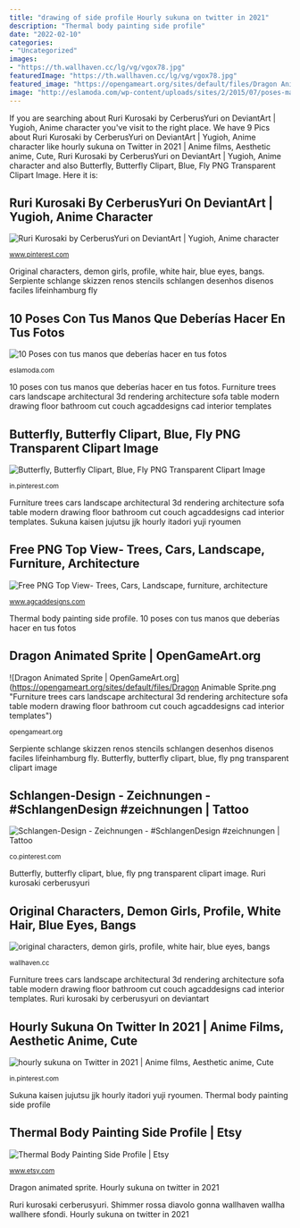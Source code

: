 ```yaml
---
title: "drawing of side profile Hourly sukuna on twitter in 2021"
description: "Thermal body painting side profile"
date: "2022-02-10"
categories:
- "Uncategorized"
images:
- "https://th.wallhaven.cc/lg/vg/vgox78.jpg"
featuredImage: "https://th.wallhaven.cc/lg/vg/vgox78.jpg"
featured_image: "https://opengameart.org/sites/default/files/Dragon Animable Sprite.png"
image: "http://eslamoda.com/wp-content/uploads/sites/2/2015/07/poses-manos-600x900.jpg"
---
```


If you are searching about Ruri Kurosaki by CerberusYuri on DeviantArt | Yugioh, Anime character you've visit to the right place. We have 9 Pics about Ruri Kurosaki by CerberusYuri on DeviantArt | Yugioh, Anime character like hourly sukuna on Twitter in 2021 | Anime films, Aesthetic anime, Cute, Ruri Kurosaki by CerberusYuri on DeviantArt | Yugioh, Anime character and also Butterfly, Butterfly Clipart, Blue, Fly PNG Transparent Clipart Image. Here it is:

## Ruri Kurosaki By CerberusYuri On DeviantArt | Yugioh, Anime Character

![Ruri Kurosaki by CerberusYuri on DeviantArt | Yugioh, Anime character](https://i.pinimg.com/736x/55/70/c0/5570c0efae017ec6ba3156c6cac6b5a4.jpg "Shimmer rossa diavolo gonna wallhaven wallha wallhere sfondi")

<small>www.pinterest.com</small>

Original characters, demon girls, profile, white hair, blue eyes, bangs. Serpiente schlange skizzen renos stencils schlangen desenhos disenos faciles lifeinhamburg fly

## 10 Poses Con Tus Manos Que Deberías Hacer En Tus Fotos

![10 Poses con tus manos que deberías hacer en tus fotos](http://eslamoda.com/wp-content/uploads/sites/2/2015/07/poses-manos-600x900.jpg "Ruri kurosaki by cerberusyuri on deviantart")

<small>eslamoda.com</small>

10 poses con tus manos que deberías hacer en tus fotos. Furniture trees cars landscape architectural 3d rendering architecture sofa table modern drawing floor bathroom cut couch agcaddesigns cad interior templates

## Butterfly, Butterfly Clipart, Blue, Fly PNG Transparent Clipart Image

![Butterfly, Butterfly Clipart, Blue, Fly PNG Transparent Clipart Image](https://i.pinimg.com/736x/63/d1/32/63d132b8e005776eee8e6932afe0614b.jpg "Free png top view- trees, cars, landscape, furniture, architecture")

<small>in.pinterest.com</small>

Furniture trees cars landscape architectural 3d rendering architecture sofa table modern drawing floor bathroom cut couch agcaddesigns cad interior templates. Sukuna kaisen jujutsu jjk hourly itadori yuji ryoumen

## Free PNG Top View- Trees, Cars, Landscape, Furniture, Architecture

![Free PNG Top View- Trees, Cars, Landscape, furniture, architecture](http://www.agcaddesigns.com/uploads/9/8/3/9/983924/published/corvette-top-view-architectural-rendering-free-png-1.png?1512883724 "Shimmer rossa diavolo gonna wallhaven wallha wallhere sfondi")

<small>www.agcaddesigns.com</small>

Thermal body painting side profile. 10 poses con tus manos que deberías hacer en tus fotos

## Dragon Animated Sprite | OpenGameArt.org

![Dragon Animated Sprite | OpenGameArt.org](https://opengameart.org/sites/default/files/Dragon Animable Sprite.png "Furniture trees cars landscape architectural 3d rendering architecture sofa table modern drawing floor bathroom cut couch agcaddesigns cad interior templates")

<small>opengameart.org</small>

Serpiente schlange skizzen renos stencils schlangen desenhos disenos faciles lifeinhamburg fly. Butterfly, butterfly clipart, blue, fly png transparent clipart image

## Schlangen-Design - Zeichnungen - #SchlangenDesign #zeichnungen | Tattoo

![Schlangen-Design - Zeichnungen - #SchlangenDesign #zeichnungen | Tattoo](https://i.pinimg.com/736x/92/90/a8/9290a8c590b54521a20ac0f9beed9c4b.jpg "Ruri kurosaki by cerberusyuri on deviantart")

<small>co.pinterest.com</small>

Butterfly, butterfly clipart, blue, fly png transparent clipart image. Ruri kurosaki cerberusyuri

## Original Characters, Demon Girls, Profile, White Hair, Blue Eyes, Bangs

![original characters, demon girls, profile, white hair, blue eyes, bangs](https://th.wallhaven.cc/lg/vg/vgox78.jpg "Free png top view- trees, cars, landscape, furniture, architecture")

<small>wallhaven.cc</small>

Furniture trees cars landscape architectural 3d rendering architecture sofa table modern drawing floor bathroom cut couch agcaddesigns cad interior templates. Ruri kurosaki by cerberusyuri on deviantart

## Hourly Sukuna On Twitter In 2021 | Anime Films, Aesthetic Anime, Cute

![hourly sukuna on Twitter in 2021 | Anime films, Aesthetic anime, Cute](https://i.pinimg.com/736x/6e/f2/5f/6ef25fe149c1c249e72e5e223f2e3fb5.jpg "Free png top view- trees, cars, landscape, furniture, architecture")

<small>in.pinterest.com</small>

Sukuna kaisen jujutsu jjk hourly itadori yuji ryoumen. Thermal body painting side profile

## Thermal Body Painting Side Profile | Etsy

![Thermal Body Painting Side Profile | Etsy](https://i.etsystatic.com/23457769/r/il/69ca26/2457221955/il_570xN.2457221955_ntl6.jpg "Original characters, demon girls, profile, white hair, blue eyes, bangs")

<small>www.etsy.com</small>

Dragon animated sprite. Hourly sukuna on twitter in 2021

Ruri kurosaki cerberusyuri. Shimmer rossa diavolo gonna wallhaven wallha wallhere sfondi. Hourly sukuna on twitter in 2021
